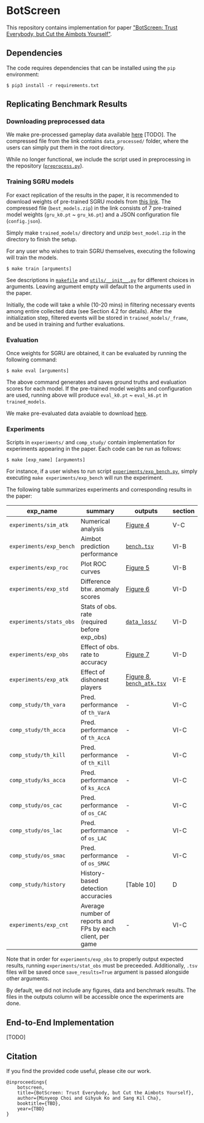 # BotScreen

This repository contains implementation for paper ["BotScreen: Trust Everybody, but Cut the Aimbots Yourself"](https://).

## Dependencies

The code requires dependencies that can be installed using the `pip` environment:

```run
$ pip3 install -r requirements.txt
```

## Replicating Benchmark Results

### Downloading preprocessed data

We make pre-processed gameplay data available [here](https://) [TODO]. The compressed file from the link contains `data_processed/` folder, where the users can simply put them in the root directory.

While no longer functional, we include the script used in preprocessing in the repository ([`preprocess.py`](./preprocess.py)).

### Training SGRU models

For exact replication of the results in the paper, it is recommended to download weights of pre-trained SGRU models from [this link](https://drive.google.com/file/d/11e4lnYkQ2km_DsvI5_MPMclX_yITyqcZ/view?usp=sharing). The compressed file (`best_models.zip`) in the link consists of 7 pre-trained model weights (`gru_k0.pt` ~ `gru_k6.pt`) and a JSON configuration file (`config.json`).

Simply make `trained_models/` directory and unzip `best_model.zip` in the directory to finish the setup.

For any user who wishes to train SGRU themselves, executing the following will train the models.
```train
$ make train [arguments]
```
See descriptions in [`makefile`](./makefile) and [`utils/__init__.py`](./utils/__init__.py) for different choices in arguments. Leaving argument empty will default to the arguments used in the paper.

Initially, the code will take a while (10-20 mins) in filtering necessary events among entire collected data (see Section 4.2 for details). After the initialization step, filtered events will be stored in `trained_models/_frame`, and be used in training and further evaluations.

<!--We make pre-filtered `_frame` available to download [here](https://).-->

### Evaluation

Once weights for SGRU are obtained, it can be evaluated by running the following command:
```eval
$ make eval [arguments]
```
The above command generates and saves ground truths and evaluation scores for each model. If the pre-trained model weights and configuration are used, running above will produce `eval_k0.pt` ~ `eval_k6.pt` in `trained_models`.

We make pre-evaluated data avaiable to download [here](https://drive.google.com/file/d/11cj8PWcVw0HWeka1Ny79Dp7Qf2OWkpV5/view?usp=sharing).

### Experiments

Scripts in `experiments/` and `comp_study/` contain implementation for experiments appearing in the paper. Each code can be run as follows:
```exp
$ make [exp_name] [arguments]
```
For instance, if a user wishes to run script [`experiments/exp_bench.py`](./experiments/exp_bench.py), simply executing `make experiments/exp_bench` will run the experiment.

The following table summarizes experiments and corresponding results in the paper:

| exp_name | summary | outputs | section |
| - | - | - | - |
| `experiments/sim_atk` | Numerical analysis | [Figure 4](./figures/fig_04_num.pdf) | V-C |
| `experiments/exp_bench` | Aimbot prediction performance | [`bench.tsv`](./bench/bench.tsv) | VI-B |
| `experiments/exp_roc` | Plot ROC curves | [Figure 5](./figures/fig_05_roc.pdf) | VI-B |
| `experiments/exp_std` | Difference btw. anomaly scores | [Figure 6](./figures/fig_06_std.pdf) | VI-D |
| `experiments/stats_obs` | Stats of obs. rate (required before exp_obs) | [`data_loss/`](./data_loss) | VI-D |
| `experiments/exp_obs` | Effect of obs. rate to accuracy | [Figure 7](./figures/fig_07_obs.pdf) | VI-D |
| `experiments/exp_atk` | Effect of dishonest players | [Figure 8](./figures/fig_08_atk.pdf), [`bench_atk.tsv`](./bench/bench_atk.tsv) | VI-E |
| `comp_study/th_vara` | Pred. performance of `th_VarA` | - | VI-C |
| `comp_study/th_acca` | Pred. performance of `th_AccA` | - | VI-C |
| `comp_study/th_kill` | Pred. performance of `th_Kill` | - | VI-C |
| `comp_study/ks_acca` | Pred. performance of `ks_AccA` | - | VI-C |
| `comp_study/os_cac` | Pred. performance of `os_CAC` | - | VI-C |
| `comp_study/os_lac` | Pred. performance of `os_LAC` | - | VI-C |
| `comp_study/os_smac` | Pred. performance of `os_SMAC` | - | VI-C |
| `comp_study/history` | History-based detection accuracies | [Table 10] | D |
| `experiments/exp_cnt` | Average number of reports and FPs by each client, per game | - | VI-C |

Note that in order for `experiments/exp_obs` to properly output expected results, running `experiments/stat_obs` must be preceeded. Additionally, `.tsv` files will be saved once `save_results=True` argument is passed alongside other arguments.

By default, we did not include any figures, data and benchmark results. The files in the outputs column will be accessible once the experiments are done.

## End-to-End Implementation

[TODO]

## Citation
If you find the provided code useful, please cite our work.
```
@inproceedings{
    botscreen,
    title={BotScreen: Trust Everybody, but Cut the Aimbots Yourself},
    author={Minyeop Choi and Gihyuk Ko and Sang Kil Cha},
    booktitle={TBD},
    year={TBD}
}
```